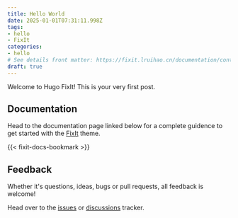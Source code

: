 ```yaml
---
title: Hello World
date: 2025-01-01T07:31:11.998Z
tags:
- hello
- FixIt
categories:
- hello
# See details front matter: https://fixit.lruihao.cn/documentation/content-management/introduction/#front-matter
draft: true
---
```


Welcome to Hugo FixIt! This is your very first post.

<!--more-->

## Documentation

Head to the documentation page linked below for a complete guidence to get started with the [FixIt](https://github.com/hugo-fixit/FixIt) theme.

{{< fixit-docs-bookmark >}}

## Feedback

Whether it's questions, ideas, bugs or pull requests, all feedback is welcome!

Head over to the [issues](https://github.com/hugo-fixit/FixIt/issues) or [discussions](https://github.com/hugo-fixit/FixIt/discussions) tracker.
